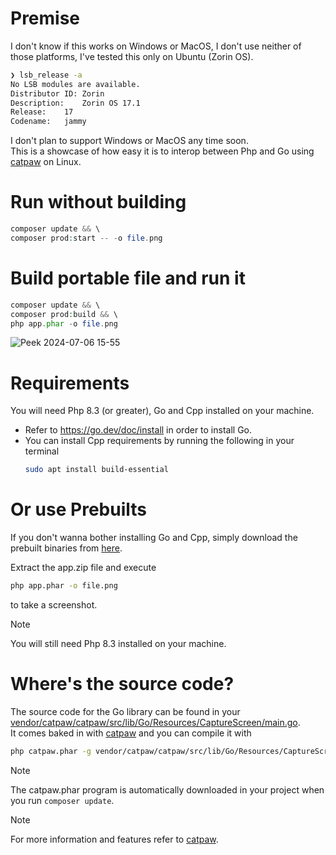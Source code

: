 # Premise

I don't know if this works on Windows or MacOS, I don't use neither of those platforms, I've tested this only on Ubuntu (Zorin OS).

```sh
❯ lsb_release -a
No LSB modules are available.
Distributor ID:	Zorin
Description:	Zorin OS 17.1
Release:	17
Codename:	jammy
```

I don't plan to support Windows or MacOS any time soon.\
This is a showcase of how easy it is to interop between Php and Go using [catpaw](https://github.com/razshare/catpaw) on Linux.

# Run without building

```php
composer update && \
composer prod:start -- -o file.png
```

# Build portable file and run it

```php
composer update && \
composer prod:build && \
php app.phar -o file.png
```

![Peek 2024-07-06 15-55](https://github.com/razshare/catpaw-screenshot-showcase/assets/6891346/fe8272d8-5606-4125-978b-b9494324bbe7)

# Requirements

You will need Php 8.3 (or greater), Go and Cpp installed on your machine.

- Refer to https://go.dev/doc/install in order to install Go.
- You can install Cpp requirements by running the following in your terminal
  ```sh
  sudo apt install build-essential
  ```

# Or use Prebuilts

If you don't wanna bother installing Go and Cpp, simply download the prebuilt binaries from [here](https://github.com/razshare/catpaw-screenshot-showcase/releases).

Extract the app.zip file and execute

```sh
php app.phar -o file.png
```

to take a screenshot.

> [!NOTE]
> You will still need Php 8.3 installed on your machine.


# Where's the source code?

The source code for the Go library can be found in your [vendor/catpaw/catpaw/src/lib/Go/Resources/CaptureScreen/main.go](https://github.com/razshare/catpaw/blob/master/src/lib/Go/Resources/CaptureScreen/main.go).\
It comes baked in with [catpaw](https://github.com/razshare/catpaw) and you can compile it with

```sh
php catpaw.phar -g vendor/catpaw/catpaw/src/lib/Go/Resources/CaptureScreen/main.go
```

> [!NOTE]
> The catpaw.phar program is automatically downloaded in your project when you run `composer update`.

> [!NOTE]
> For more information and features refer to [catpaw](https://github.com/razshare/catpaw).